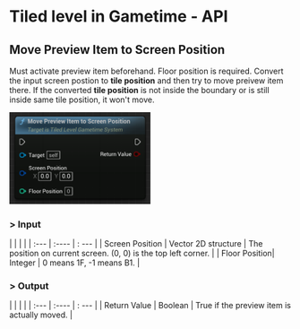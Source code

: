 # Tiled level in Gametime - API
## Move Preview Item to Screen Position

Must activate preview item beforehand. Floor position is required. Convert the input screen postion to **tile position** and then try to move preivew item there. If the converted **tile position** is not inside the boundary or is still inside same tile position, it won't move.

<img src="../../_media/GametimeAPI/MovePreviewItemToScreenPosition.png" alt="drawing" width="50%"/>

### > Input
|             |         |       |
| :---        | :----   | : --- |
| Screen Position | Vector 2D structure | The position on current screen. (0, 0) is the top left corner.  |
| Floor Position| Integer | 0 means 1F, -1 means B1. |

### > Output

|               |         |       |
| :---          | :----   | : --- |
| Return Value  | Boolean |  True if the preview item is actually moved. |
